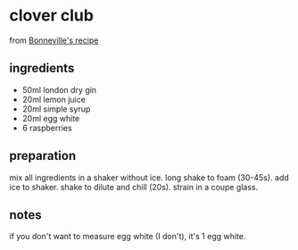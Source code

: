 # clover club

from [Bonneville's recipe](https://youtu.be/qbZvgGRjzMo?t=56)

## ingredients

- 50ml london dry gin
- 20ml lemon juice
- 20ml simple syrup
- 20ml egg white
- 6 raspberries

## preparation

mix all ingredients in a shaker without ice. long shake to foam (30-45s). add ice to shaker. shake to dilute and chill (20s). strain in a coupe glass.

## notes

if you don't want to measure egg white (I don't), it's 1 egg white.
